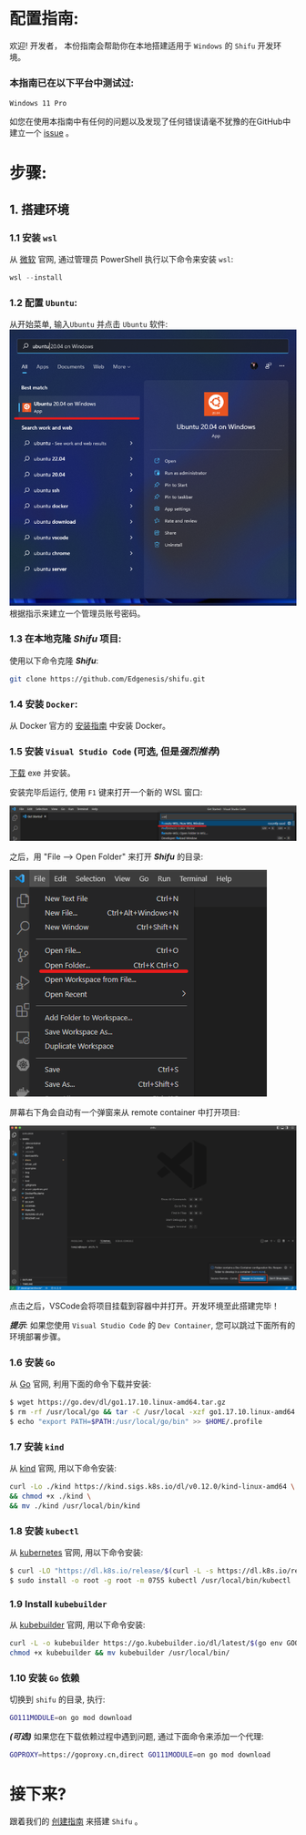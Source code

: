 # 配置指南:

欢迎! 开发者， 本份指南会帮助你在本地搭建适用于 `Windows` 的 `Shifu` 开发环境。

### 本指南已在以下平台中测试过:
```
Windows 11 Pro
```

如您在使用本指南中有任何的问题以及发现了任何错误请毫不犹豫的在GitHub中建立一个 [issue](https://github.com/Edgenesis/shifu/issues/new) 。

# 步骤:
## 1. 搭建环境

### 1.1 安装 `wsl`

从 [微软](https://docs.microsoft.com/en-us/windows/wsl/install) 官网, 通过管理员 PowerShell 执行以下命令来安装 `wsl`: 
```PowerShell
wsl --install
```

### 1.2 配置 `Ubuntu`:
从开始菜单, 输入`Ubuntu` 并点击 `Ubuntu` 软件:
![Ubuntu Start Menu](img/windows-ubuntu.png)
根据指示来建立一个管理员账号密码。

### 1.3 在本地克隆 ***Shifu*** 项目:
使用以下命令克隆 ***Shifu***:
```bash
git clone https://github.com/Edgenesis/shifu.git
```

### 1.4 安装 `Docker`:
从 Docker 官方的 [安装指南](https://docs.docker.com/desktop/windows/install/) 中安装 Docker。

### 1.5 安装 `Visual Studio Code` (可选, 但是*强烈推荐*)

[下载](https://code.visualstudio.com/download) exe 并安装。

安装完毕后运行, 使用 `F1` 键来打开一个新的 WSL 窗口:

![Open WSL window](img/vscode-wsl-window.png)

之后，用 "File --> Open Folder" 来打开 ***Shifu*** 的目录:

![Open folder](img/vscode-open-folder.png)

屏幕右下角会自动有一个弹窗来从 remote container 中打开项目:

![Remote container prompt](img/develop-vscode-2.png)

点击之后，VSCode会将项目挂载到容器中并打开。开发环境至此搭建完毕！

***提示***: 如果您使用 `Visual Studio Code` 的 `Dev Container`, 您可以跳过下面所有的环境部署步骤。

### 1.6 安装 `Go`
从 [Go](https://go.dev/doc/install) 官网, 利用下面的命令下载并安装:
```bash
$ wget https://go.dev/dl/go1.17.10.linux-amd64.tar.gz
$ rm -rf /usr/local/go && tar -C /usr/local -xzf go1.17.10.linux-amd64.tar.gz
$ echo "export PATH=$PATH:/usr/local/go/bin" >> $HOME/.profile
```

### 1.7 安装 `kind`
从 [kind](https://kind.sigs.k8s.io/docs/user/quick-start/) 官网, 用以下命令安装:
```sh
curl -Lo ./kind https://kind.sigs.k8s.io/dl/v0.12.0/kind-linux-amd64 \
&& chmod +x ./kind \
&& mv ./kind /usr/local/bin/kind
```

### 1.8 安装 `kubectl`
从 [kubernetes](https://kubernetes.io/docs/tasks/tools/install-kubectl-linux/) 官网, 用以下命令安装:
```bash
$ curl -LO "https://dl.k8s.io/release/$(curl -L -s https://dl.k8s.io/release/stable.txt)/bin/linux/amd64/kubectl"
$ sudo install -o root -g root -m 0755 kubectl /usr/local/bin/kubectl

```

### 1.9 Install `kubebuilder`
从 [kubebuilder](https://book.kubebuilder.io/quick-start.html) 官网, 用以下命令安装:
```sh
curl -L -o kubebuilder https://go.kubebuilder.io/dl/latest/$(go env GOOS)/$(go env GOARCH)
chmod +x kubebuilder && mv kubebuilder /usr/local/bin/

```

### 1.10 安装 `Go` 依赖
切换到 `shifu` 的目录, 执行:
```sh
GO111MODULE=on go mod download
```
***(可选)*** 如果您在下载依赖过程中遇到问题, 通过下面命令来添加一个代理:
```sh
GOPROXY=https://goproxy.cn,direct GO111MODULE=on go mod download
```

# 接下来?
跟着我们的 [创建指南](build-shifu-zh.md) 来搭建 `Shifu` 。
